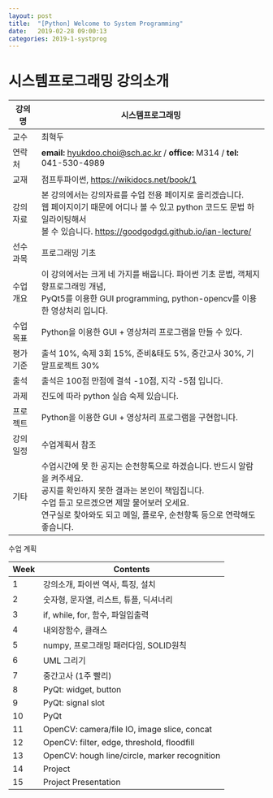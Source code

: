 ```yaml
---
layout: post
title:  "[Python] Welcome to System Programming"
date:   2019-02-28 09:00:13
categories: 2019-1-systprog
---
```


# 시스템프로그래밍 강의소개



| 강의명 | 시스템프로그래밍 |
| --------| ---------------------------------------------------------- |
| 교수     | 최혁두                                                       |
| 연락처   | **email:** hyukdoo.choi@sch.ac.kr /  **office:** M314 / **tel:**  041-530-4989 |
| 교재     | 점프투파이썬, <https://wikidocs.net/book/1>                  |
| 강의자료  | 본 강의에서는 강의자료를 수업 전용 페이지로 올리겠습니다. <br/>웹 페이지이기 때문에 어디나 볼 수 있고 python 코드도 문법 하일라이팅해서 <br/> 볼 수 있습니다. <https://goodgodgd.github.io/ian-lecture/> |
| 선수과목 | 프로그래밍 기초 |
| 수업개요 | 이 강의에서는 크게 네 가지를 배웁니다. 파이썬 기초 문법, 객체지향프로그래밍 개념, <br/> PyQt5를 이용한 GUI programming, python-opencv를 이용한 영상처리 입니다. |
| 수업목표 | Python을 이용한 GUI + 영상처리 프로그램을 만들 수 있다. |
| 평가기준 | 출석 10%, 숙제 3회 15%, 준비&태도 5%, 중간고사 30%, 기말프로젝트 30% |
| 출석 | 출석은 100점 만점에 결석 -10점, 지각 -5점 입니다. |
| 과제 | 진도에 따라 python 실습 숙제 있습니다. |
| 프로젝트 | Python을 이용한 GUI + 영상처리 프로그램을 구현합니다. |
| 강의일정 | 수업계획서 참조 |
| 기타 | 수업시간에 못 한 공지는 순천향톡으로 하겠습니다. 반드시 알람을 켜주세요. <br/>공지를 확인하지 못한 결과는 본인이 책임집니다. <br/>수업 듣고 모르겠으면 제말 물어보러 오세요. <br/>연구실로 찾아와도 되고 메일, 플로우, 순천향톡 등으로 연락해도 좋습니다. |

수업 계획

| Week | Contents                                      |
| ---- | --------------------------------------------- |
| 1    | 강의소개, 파이썬 역사, 특징, 설치             |
| 2    | 숫자형, 문자열, 리스트, 튜플, 딕셔너리        |
| 3    | if, while, for, 함수, 파일입출력              |
| 4    | 내외장함수, 클래스                            |
| 5    | numpy, 프로그래밍 패러다임, SOLID원칙         |
| 6    | UML 그리기                                    |
| 7    | 중간고사 (1주 빨리)                           |
| 8    | PyQt: widget, button                          |
| 9    | PyQt: signal slot                             |
| 10   | PyQt                                          |
| 11   | OpenCV: camera/file IO, image slice, concat   |
| 12   | OpenCV: filter, edge, threshold, floodfill    |
| 13   | OpenCV: hough line/circle, marker recognition |
| 14   | Project                                       |
| 15   | Project Presentation                          |

